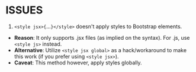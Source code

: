 # ISSUES
1. `<style jsx>{`...`}</style>` doesn't apply styles to Bootstrap elements.
- **Reason**: It only supports .jsx files (as implied on the syntax). For .js, use `<style js>` instead.
- **Alternative**: Utilize `<style jsx global>` as a hack/workaround to make this work (if you prefer using `<style jsx>`).
- **Caveat**: This method however, apply styles globally.
